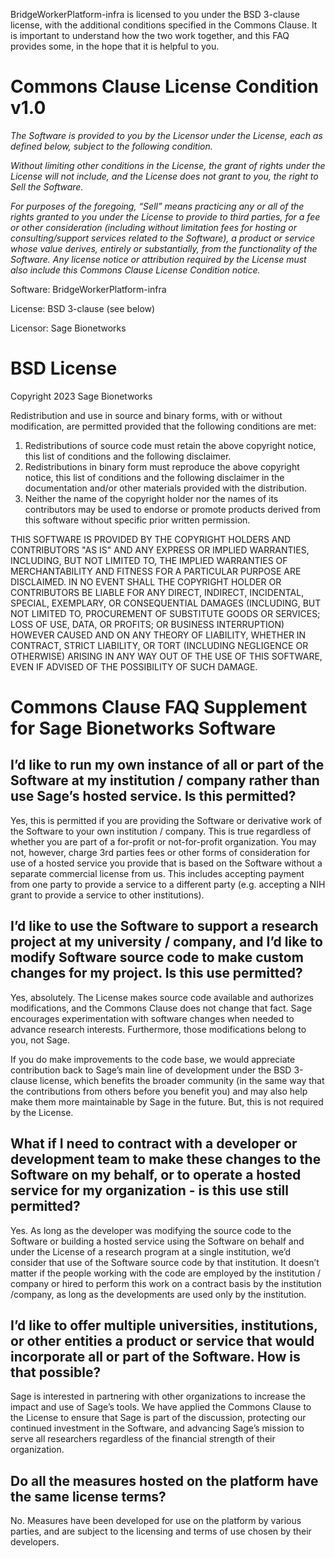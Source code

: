 BridgeWorkerPlatform-infra is licensed to you under the BSD 3-clause license, with the additional conditions specified in the Commons Clause. It is important to understand how the two work together, and this FAQ provides some, in the hope that it is helpful to you.

# Commons Clause License Condition v1.0

*The Software is provided to you by the Licensor under the License, each as defined below, subject to the following condition.*

*Without limiting other conditions in the License, the grant of rights under the License will not include, and the License does not grant to you, the right to Sell the Software.*

*For purposes of the foregoing, “Sell” means practicing any or all of the rights granted to you under the License to provide to third parties, for a fee or other consideration (including without limitation fees for hosting or consulting/support services related to the Software), a product or service whose value derives, entirely or substantially, from the functionality of the Software. Any license notice or attribution required by the License must also include this Commons Clause License Condition notice.*
 
Software: BridgeWorkerPlatform-infra

License: BSD 3-clause (see below)

Licensor: Sage Bionetworks
 
# BSD License

Copyright 2023 Sage Bionetworks

Redistribution and use in source and binary forms, with or without modification, are permitted provided that the following conditions are met:

1. Redistributions of source code must retain the above copyright notice, this list of conditions and the following disclaimer.
2. Redistributions in binary form must reproduce the above copyright notice, this list of conditions and the following disclaimer in the documentation and/or other materials provided with the distribution.
3. Neither the name of the copyright holder nor the names of its contributors may be used to endorse or promote products derived from this software without specific prior written permission.

THIS SOFTWARE IS PROVIDED BY THE COPYRIGHT HOLDERS AND CONTRIBUTORS "AS IS" AND ANY EXPRESS OR IMPLIED WARRANTIES, INCLUDING, BUT NOT LIMITED TO, THE IMPLIED WARRANTIES OF MERCHANTABILITY AND FITNESS FOR A PARTICULAR PURPOSE ARE DISCLAIMED. IN NO EVENT SHALL THE COPYRIGHT HOLDER OR CONTRIBUTORS BE LIABLE FOR ANY DIRECT, INDIRECT, INCIDENTAL, SPECIAL, EXEMPLARY, OR CONSEQUENTIAL DAMAGES (INCLUDING, BUT NOT LIMITED TO, PROCUREMENT OF SUBSTITUTE GOODS OR SERVICES; LOSS OF USE, DATA, OR PROFITS; OR BUSINESS INTERRUPTION) HOWEVER CAUSED AND ON ANY THEORY OF LIABILITY, WHETHER IN CONTRACT, STRICT LIABILITY, OR TORT (INCLUDING NEGLIGENCE OR OTHERWISE) ARISING IN ANY WAY OUT OF THE USE OF THIS SOFTWARE, EVEN IF ADVISED OF THE POSSIBILITY OF SUCH DAMAGE.

# Commons Clause FAQ Supplement for Sage Bionetworks Software

## I’d like to run my own instance of all or part of the Software at my institution / company rather than use Sage’s hosted service. Is this permitted?

Yes, this is permitted if you are providing the Software or derivative work of the Software to your own institution / company. This is true regardless of whether you are part of a for-profit or not-for-profit organization. You may not, however, charge 3rd parties fees or other forms of consideration for use of a hosted service you provide that is based on the Software without a separate commercial license from us. This includes accepting payment from one party to provide a service to a different party (e.g. accepting a NIH grant to provide a service to other institutions).

## I’d like to use the Software to support a research project at my university / company, and I’d like to modify Software source code to make custom changes for my project. Is this use permitted?

Yes, absolutely. The License makes source code available and authorizes modifications, and the Commons Clause does not change that fact. Sage encourages experimentation with software changes when needed to advance research interests. Furthermore, those modifications belong to you, not Sage.

If you do make improvements to the code base, we would appreciate contribution back to Sage’s main line of development  under the BSD 3-clause license, which benefits the broader community (in the same way that the contributions from others before you benefit you) and may also help make them more maintainable by Sage in the future. But, this is not required by the License.

## What if I need to contract with a developer or development team to make these changes to the Software on my behalf, or to operate a hosted service for my organization - is this use still permitted?

Yes. As long as the developer was modifying the source code to the Software or building a hosted service using the Software on behalf and under the License of a research program at a single institution, we’d consider that use of the Software source code by that institution. It doesn’t matter if the people working with the code are employed by the institution / company or hired to perform this work on a contract basis by the institution /company, as long as the developments are used only by the institution.

## I’d like to offer multiple universities, institutions, or other entities a product or service that would incorporate all or part of the Software. How is that possible?

Sage is interested in partnering with other organizations to increase the impact and use of Sage’s tools. We have applied the Commons Clause to the License  to ensure that Sage is part of the discussion, protecting our continued investment in the Software, and advancing Sage’s mission to serve all researchers regardless of the financial strength of their organization.

## Do all the measures hosted on the platform have the same license terms?

No. Measures have been developed for use on the platform by various parties, and are subject to the licensing and terms of use chosen by their developers.
